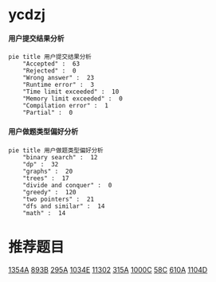 # ycdzj

<!-- tabs:start -->



#### **用户提交结果分析**

```mermaid
pie title 用户提交结果分析
    "Accepted" :  63
    "Rejected" :  0
    "Wrong answer" :  23
    "Runtime error" :  3
    "Time limit exceeded" :  10
    "Memory limit exceeded" :  0
    "Compilation error" :  1
    "Partial" :  0
```

#### **用户做题类型偏好分析**

```mermaid
pie title 用户做题类型偏好分析
    "binary search" :  12
    "dp" :  32
    "graphs" :  20
    "trees" :  17
    "divide and conquer" :  0
    "greedy" :  120
    "two pointers" :  21
    "dfs and similar" :  14
    "math" :  14
```



<!-- tabs:end -->
# 推荐题目
[1354A](https://codeforces.com/contest/1354/problem/A)
[893B](https://codeforces.com/contest/893/problem/B)
[295A](https://codeforces.com/contest/295/problem/A)
[1034E](https://codeforces.com/contest/1034/problem/E)
[11302](https://codeforces.com/contest/1130/problem/2)
[315A](https://codeforces.com/contest/315/problem/A)
[1000C](https://codeforces.com/contest/1000/problem/C)
[58C](https://codeforces.com/contest/58/problem/C)
[610A](https://codeforces.com/contest/610/problem/A)
[1104D](https://codeforces.com/contest/1104/problem/D)
